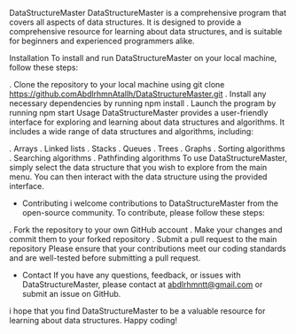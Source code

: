 
DataStructureMaster
DataStructureMaster is a comprehensive program that covers all aspects of data structures. It is designed to provide a comprehensive resource for learning about data structures, and is suitable for beginners and experienced programmers alike.

Installation
To install and run DataStructureMaster on your local machine, follow these steps:

. Clone the repository to your local machine using git clone https://github.comAbdlrhmnAtallh/DataStructureMaster.git
. Install any necessary dependencies by running npm install
. Launch the program by running npm start
Usage
DataStructureMaster provides a user-friendly interface for exploring and learning about data structures and algorithms. It includes a wide range of data structures and algorithms, including:

. Arrays
. Linked lists
. Stacks
. Queues
. Trees
. Graphs
. Sorting algorithms
. Searching algorithms
. Pathfinding algorithms
To use DataStructureMaster, simply select the data structure that you wish to explore from the main menu. You can then interact with the data structure using the provided interface.

- Contributing
i welcome contributions to DataStructureMaster from the open-source community. To contribute, please follow these steps:

. Fork the repository to your own GitHub account
. Make your changes and commit them to your forked repository
. Submit a pull request to the main repository
Please ensure that your contributions meet our coding standards and are well-tested before submitting a pull request.

- Contact
If you have any questions, feedback, or issues with DataStructureMaster, please contact at abdlrhmntt@gmail.com or submit an issue on GitHub.

i hope that you find DataStructureMaster to be a valuable resource for learning about data structures. Happy coding!
